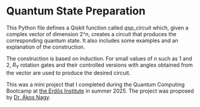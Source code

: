 # Quantum State Preparation

This Python file defines a Qiskit function called <em>qsp_circuit</em> which, given a complex vector of dimension 2^n, creates a circuit that produces the corresponding quantum state. It also includes some examples and an explanation of the construction. 

The construction is based on induction. For small values of $n$ such as $1$ and $2$, $R_Y$ rotation gates and their controlled versions with angles obtained from the vector are used to produce the desired circuit.

This was a mini project that I completed during the Quantum Computing Bootcamp at [the Erdős Institute](https://www.erdosinstitute.org/) in summer 2025. The project was proposed by [Dr. Ákos Nagy](https://akosnagy.com/).  
